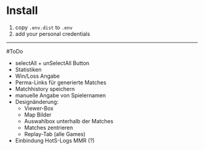 # Install

1. copy `.env.dist` to `.env`
2. add your personal credentials

---

#ToDo

 - selectAll + unSelectAll Button
 - Statistiken
 - Win/Loss Angabe
 - Perma-Links für generierte Matches
 - Matchhistory speichern
 - manuelle Angabe von Spielernamen
 - Designänderung: 
 	- Viewer-Box
 	- Map Bilder
 	- Auswahlbox unterhalb der Matches
 	- Matches zentrieren
 	- Replay-Tab (alle Games)
 - Einbindung HotS-Logs MMR (?)